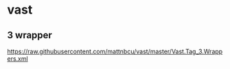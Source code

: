 # vast

## 3 wrapper
https://raw.githubusercontent.com/mattnbcu/vast/master/Vast.Tag_3.Wrappers.xml

